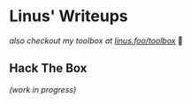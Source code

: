 # Linus' Writeups

_also checkout my toolbox at [linus.foo/toolbox](https://linus.foo/toolbox)_ 🧰

## Hack The Box

_(work in progress)_
